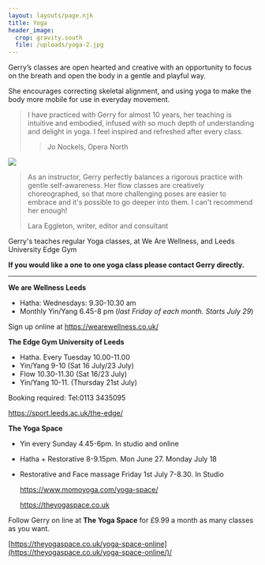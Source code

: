 ```yaml
---
layout: layouts/page.njk
title: Yoga
header_image:
  crop: gravity.south
  file: /uploads/yoga-2.jpg
---
```

Gerry’s classes are open hearted and creative with an opportunity to focus on the breath and open the body in a gentle and playful way.

She encourages correcting skeletal alignment, and using yoga to make the body more mobile for use in everyday movement.

> I have practiced with Gerry for almost 10 years, her teaching is intuitive and embodied, infused with so much depth of understanding and delight in yoga. I feel inspired and refreshed after every class.
>
> > Jo Nockels, Opera North

![](/uploads/yoga-3.jpg)

> As an instructor, Gerry perfectly balances a rigorous practice with gentle self-awareness. Her flow classes are creatively choreographed, so that more challenging poses are easier to embrace and it's possible to go deeper into them. I can't recommend her enough!
>
> Lara Eggleton, writer, editor and consultant

Gerry's teaches regular Yoga classes, at We Are Wellness, and Leeds University Edge Gym

**If you would like a one to one yoga class please contact Gerry directly.**

- - -

**We are Wellness Leeds**  

* Hatha: Wednesdays: 9.30-10.30 am 
* Monthly Yin/Yang 6.45-8 pm (*last Friday of each month. Starts July 29*)

Sign up online at  <https://wearewellness.co.uk/>

**The Edge Gym University of Leeds**

* Hatha. Every Tuesday 10.00-11.00
* Yin/Yang 9-10 (Sat 16 July/23 July)
* Flow 10.30-11.30 (Sat 16/23 July)
* Yin/Yang 10-11. (Thursday 21st July)

Booking required: Tel:0113 3435095

<https://sport.leeds.ac.uk/the-edge/>

**The Yoga Space**

* Yin every Sunday 4.45-6pm. In studio and online
* Hatha + Restorative 8-9.15pm. Mon June 27. Monday July 18
* Restorative and Face massage Friday 1st July 7-8.30. In Studio

  <https://www.momoyoga.com/yoga-space/>

  <https://theyogaspace.co.uk>

Follow Gerry on line at **The Yoga Space**  for £9.99 a month as many classes as you want.

[https://theyogaspace.co.uk/yoga-space-online](https://theyogaspace.co.uk/yoga-space-online/)/